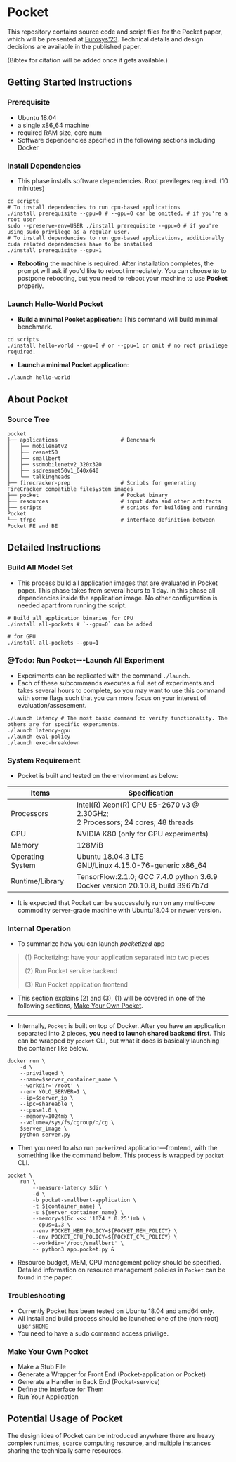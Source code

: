 # **Pocket**
This repository contains source code and script files for the Pocket paper, which will be presented at [Eurosys'23](https://2023.eurosys.com). Technical details and design decisions are available in the published paper.

(Bibtex for citation will be added once it gets available.)

## Getting Started Instructions 
<!--
30 minutes
https://docs.google.com/document/d/1pqzPtLVIvwLwJsZwCb2r7yzWMaifudHe1Xvn42T4CcA/edit
-->
### Prerequisite
* Ubuntu 18.04
* a single x86_64 machine
* required RAM size, core num
* Software dependencies specified in the following sections including Docker

### Install Dependencies
* This phase installs software dependencies. Root previleges required. (10 miniutes)
```
cd scripts
# To install dependencies to run cpu-based applications
./install prerequisite --gpu=0 # --gpu=0 can be omitted. # if you're a root user
sudo --preserve-env=USER ./install prerequisite --gpu=0 # if you're using sudo privilege as a regular user.
# To install dependencies to run gpu-based applications, additionally cuda related dependencies have to be installed
./install prerequisite --gpu=1
```
* **Rebooting** the machine is required. After installation completes, the prompt will ask if you'd like to reboot immediately. You can choose `No` to postpone rebooting, but you need to reboot your machine to use **Pocket** properly.


### Launch Hello-World Pocket 
* **Build a minimal Pocket application**:
This command will build minimal benchmark.
```
cd scripts
./install hello-world --gpu=0 # or --gpu=1 or omit # no root privilege required.
```
* **Launch a minimal Pocket application**: 
```
./launch hello-world
```

## About Pocket
### Source Tree
```
pocket
├── applications                    # Benchmark
│   ├── mobilenetv2
│   ├── resnet50
│   ├── smallbert
│   ├── ssdmobilenetv2_320x320
│   ├── ssdresnet50v1_640x640
│   └── talkingheads
├── firecracker-prep                # Scripts for generating FireCracker compatible filesystem images
├── pocket                          # Pocket binary
├── resources                       # input data and other artifacts
├── scripts                         # scripts for building and running Pocket
└── tfrpc                           # interface definition between Pocket FE and BE
```

## Detailed Instructions
### Build All Model Set
* This process build all application images that are evaluated in Pocket paper. This phase takes from several hours to 1 day. In this phase all dependencies inside the application image. No other configuration is needed apart from running the script.
```
# Build all application binaries for CPU
./install all-pockets # `--gpu=0` can be added

# for GPU
./install all-pockets --gpu=1
```
### @Todo: Run Pocket---Launch All Experiment 
* Experiments can be replicated with the command `./launch`.
* Each of these subcommands executes a full set of experiments and takes several hours to complete, so you may want to use this command with some flags such that you can more focus on your interest of evaluation/assesement.
```
./launch latency # The most basic command to verify functionality. The others are for specific experiments.
./launch latency-gpu
./launch eval-policy
./launch exec-breakdown
```
<!-- ./launch hw-counters
./launch latency #sleep -->

### System Requirement
* Pocket is built and tested on the environment as below:

| Items            	| Specification                                                                     	|
|------------------	|-----------------------------------------------------------------------------------	|
| Processors       	| Intel(R) Xeon(R) CPU E5-2670 v3 @ 2.30GHz;<br>2 Processors; 24 cores; 48 threads  	|
| GPU              	| NVIDIA K80 (only for GPU experiments)                                             	|
| Memory           	| 128MiB                                                                            	|
| Operating System 	| Ubuntu 18.04.3 LTS<br>GNU/Linux 4.15.0-76-generic x86_64                          	|
| Runtime/Library  	| TensorFlow:2.1.0; GCC 7.4.0 python 3.6.9<br>Docker version 20.10.8, build 3967b7d 	|

* It is expected that Pocket can be successfully run on any multi-core commodity server-grade machine with Ubuntu18.04 or newer version.

### Internal Operation
* To summarize how you can launch *pocketized* app

> (1) Pocketizing: have your application separated into two pieces
>
> (2) Run Pocket service backend
>
> (3) Run Pocket application frontend

* This section explains (2) and (3), (1) will be covered in one of the following sections, [Make Your Own Pocket](#).
---
* Internally, `Pocket` is built on top of Docker. After you have an application separated into 2 pieces, **you need to launch shared backend first**. This can be wrapped by `pocket` CLI, but what it does is basically launching the container like below.

```
docker run \
    -d \
    --privileged \
    --name=$server_container_name \
    --workdir='/root' \
    --env YOLO_SERVER=1 \
    --ip=$server_ip \
    --ipc=shareable \
    --cpus=1.0 \
    --memory=1024mb \
    --volume=/sys/fs/cgroup/:/cg \
    $server_image \
    python server.py
```
* Then you need to also run `pocket`ized application—frontend, with the something like the command below. This process is wrapped by `pocket` CLI.
```
pocket \
    run \
        --measure-latency $dir \
        -d \
        -b pocket-smallbert-application \
        -t ${container_name} \
        -s ${server_container_name} \
        --memory=$(bc <<< '1024 * 0.25')mb \
        --cpus=1.3 \
        --env POCKET_MEM_POLICY=${POCKET_MEM_POLICY} \
        --env POCKET_CPU_POLICY=${POCKET_CPU_POLICY} \
        --workdir='/root/smallbert' \
        -- python3 app.pocket.py &
```
* Resource budget, MEM, CPU management policy should be specified. Detailed information on resource management policies in `Pocket` can be found in the paper.

### Troubleshooting
* Currently Pocket has been tested on Ubuntu 18.04 and amd64 only.
* All install and build process should be launched one of the (non-root) user `$HOME`
* You need to have a sudo command access privilige.

### Make Your Own Pocket
* Make a Stub File
* Generate a Wrapper for Front End (Pocket-application or Pocket)
* Generate a Handler in Back End (Pocket-service)
* Define the Interface for Them
* Run Your Application

## Potential Usage of Pocket
The design idea of Pocket can be introduced anywhere there are heavy complex runtimes, scarce computing resource, and multiple instances sharing the technically same resources.
